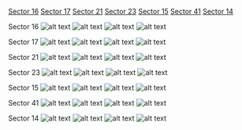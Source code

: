 [Sector 16](#sector16)
[Sector 17](#sector17)
[Sector 21](#sector21)
[Sector 23](#sector23)
[Sector 15](#sector15)
[Sector 41](#sector41)
[Sector 14](#sector14)

<a name = "sector16"></a>
Sector 16
![alt text](/tt/KELT-23_Sector_16/KELT-23_Sector_16_a_TimeSeries.png)
![alt text](/tt/KELT-23_Sector_16/KELT-23_Sector_16_b_FoldedLightCurve.png)
![alt text](/tt/KELT-23_Sector_16/KELT-23_Sector_16_b_IndividualTransitsWithFit.png)
![alt text](/tt/KELT-23_Sector_16/KELT-23_Sector_16_c_TimingResiduals.png)

<a name = "sector17"></a>
Sector 17
![alt text](/tt/KELT-23_Sector_17/KELT-23_Sector_17_a_TimeSeries.png)
![alt text](/tt/KELT-23_Sector_17/KELT-23_Sector_17_b_FoldedLightCurve.png)
![alt text](/tt/KELT-23_Sector_17/KELT-23_Sector_17_b_IndividualTransitsWithFit.png)
![alt text](/tt/KELT-23_Sector_17/KELT-23_Sector_17_c_TimingResiduals.png)

<a name = "sector21"></a>
Sector 21
![alt text](/tt/KELT-23_Sector_21/KELT-23_Sector_21_a_TimeSeries.png)
![alt text](/tt/KELT-23_Sector_21/KELT-23_Sector_21_b_FoldedLightCurve.png)
![alt text](/tt/KELT-23_Sector_21/KELT-23_Sector_21_b_IndividualTransitsWithFit.png)
![alt text](/tt/KELT-23_Sector_21/KELT-23_Sector_21_c_TimingResiduals.png)

<a name = "sector23"></a>
Sector 23
![alt text](/tt/KELT-23_Sector_23/KELT-23_Sector_23_a_TimeSeries.png)
![alt text](/tt/KELT-23_Sector_23/KELT-23_Sector_23_b_FoldedLightCurve.png)
![alt text](/tt/KELT-23_Sector_23/KELT-23_Sector_23_b_IndividualTransitsWithFit.png)
![alt text](/tt/KELT-23_Sector_23/KELT-23_Sector_23_c_TimingResiduals.png)

<a name = "sector15"></a>
Sector 15
![alt text](/tt/KELT-23_Sector_15/KELT-23_Sector_15_a_TimeSeries.png)
![alt text](/tt/KELT-23_Sector_15/KELT-23_Sector_15_b_FoldedLightCurve.png)
![alt text](/tt/KELT-23_Sector_15/KELT-23_Sector_15_b_IndividualTransitsWithFit.png)
![alt text](/tt/KELT-23_Sector_15/KELT-23_Sector_15_c_TimingResiduals.png)

<a name = "sector41"></a>
Sector 41
![alt text](/tt/KELT-23_Sector_41/KELT-23_Sector_41_a_TimeSeries.png)
![alt text](/tt/KELT-23_Sector_41/KELT-23_Sector_41_b_FoldedLightCurve.png)
![alt text](/tt/KELT-23_Sector_41/KELT-23_Sector_41_b_IndividualTransitsWithFit.png)
![alt text](/tt/KELT-23_Sector_41/KELT-23_Sector_41_c_TimingResiduals.png)

<a name = "sector14"></a>
Sector 14
![alt text](/tt/KELT-23_Sector_14/KELT-23_Sector_14_a_TimeSeries.png)
![alt text](/tt/KELT-23_Sector_14/KELT-23_Sector_14_b_FoldedLightCurve.png)
![alt text](/tt/KELT-23_Sector_14/KELT-23_Sector_14_b_IndividualTransitsWithFit.png)
![alt text](/tt/KELT-23_Sector_14/KELT-23_Sector_14_c_TimingResiduals.png)

